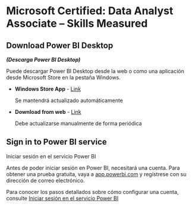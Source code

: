 # Microsoft Certified: Data Analyst Associate – Skills Measured

## **Download Power BI Desktop**
**_(Descarga Power BI Desktop)_**

Puede descargar Power BI Desktop desde la web o como una aplicación desde Microsoft Store en la pestaña Windows.

- **Windows Store App** - [Link](https://aka.ms/pbidesktopstore)

    Se mantendrá actualizado automáticamente

- **Download from web** - [Link](https://go.microsoft.com/fwlink/?LinkID=521662)

    Debe actualizarse manualmente de forma periódica 

## **Sign in to Power BI service**
Iniciar sesión en el servicio Power BI

Antes de poder iniciar sesión en Power BI, necesitará una cuenta. Para obtener una prueba gratuita, vaya a [app.powerbi.com](https://go.microsoft.com/fwlink/?linkid=2101313) y regístrese con su dirección de correo electrónico.

Para conocer los pasos detallados sobre cómo configurar una cuenta, consulte [Iniciar sesión en el servicio Power BI](https://docs.microsoft.com/en-us/power-bi/consumer/end-user-sign-in)